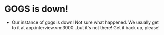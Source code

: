 GOGS is down!
=============
* Our instance of gogs is down!  Not sure what happened.  We usually get to it at app.interview.vm:3000...but it's not there!  Get it back up, please!
